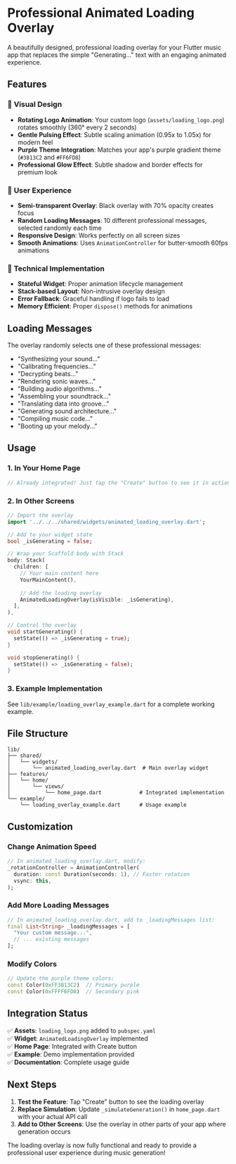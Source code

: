 # Professional Animated Loading Overlay

A beautifully designed, professional loading overlay for your Flutter music app that replaces the simple "Generating..." text with an engaging animated experience.

## Features

### 🎨 **Visual Design**
- **Rotating Logo Animation**: Your custom logo (`assets/loading_logo.png`) rotates smoothly (360° every 2 seconds)
- **Gentle Pulsing Effect**: Subtle scaling animation (0.95x to 1.05x) for modern feel
- **Purple Theme Integration**: Matches your app's purple gradient theme (`#3813C2` and `#FF6FD8`)
- **Professional Glow Effect**: Subtle shadow and border effects for premium look

### 💫 **User Experience**
- **Semi-transparent Overlay**: Black overlay with 70% opacity creates focus
- **Random Loading Messages**: 10 different professional messages, selected randomly each time
- **Responsive Design**: Works perfectly on all screen sizes
- **Smooth Animations**: Uses `AnimationController` for butter-smooth 60fps animations

### 🔧 **Technical Implementation**
- **Stateful Widget**: Proper animation lifecycle management
- **Stack-based Layout**: Non-intrusive overlay design
- **Error Fallback**: Graceful handling if logo fails to load
- **Memory Efficient**: Proper `dispose()` methods for animations

## Loading Messages

The overlay randomly selects one of these professional messages:
- "Synthesizing your sound..."
- "Calibrating frequencies..."
- "Decrypting beats..."
- "Rendering sonic waves..."
- "Building audio algorithms..."
- "Assembling your soundtrack..."
- "Translating data into groove..."
- "Generating sound architecture..."
- "Compiling music code..."
- "Booting up your melody..."

## Usage

### 1. **In Your Home Page**
```dart
// Already integrated! Just tap the "Create" button to see it in action
```

### 2. **In Other Screens**
```dart
// Import the overlay
import '../../../shared/widgets/animated_loading_overlay.dart';

// Add to your widget state
bool _isGenerating = false;

// Wrap your Scaffold body with Stack
body: Stack(
  children: [
    // Your main content here
    YourMainContent(),
    
    // Add the loading overlay
    AnimatedLoadingOverlay(isVisible: _isGenerating),
  ],
),

// Control the overlay
void startGenerating() {
  setState(() => _isGenerating = true);
}

void stopGenerating() {
  setState(() => _isGenerating = false);
}
```

### 3. **Example Implementation**
See `lib/example/loading_overlay_example.dart` for a complete working example.

## File Structure

```
lib/
├── shared/
│   └── widgets/
│       └── animated_loading_overlay.dart  # Main overlay widget
├── features/
│   └── home/
│       └── views/
│           └── home_page.dart            # Integrated implementation
└── example/
    └── loading_overlay_example.dart      # Usage example
```

## Customization

### Change Animation Speed
```dart
// In animated_loading_overlay.dart, modify:
_rotationController = AnimationController(
  duration: const Duration(seconds: 1), // Faster rotation
  vsync: this,
);
```

### Add More Loading Messages
```dart
// In animated_loading_overlay.dart, add to _loadingMessages list:
final List<String> _loadingMessages = [
  "Your custom message...",
  // ... existing messages
];
```

### Modify Colors
```dart
// Update the purple theme colors:
const Color(0xFF3813C2)  // Primary purple
const Color(0xFFFF6FD8)  // Secondary pink
```

## Integration Status

✅ **Assets**: `loading_logo.png` added to `pubspec.yaml`  
✅ **Widget**: `AnimatedLoadingOverlay` implemented  
✅ **Home Page**: Integrated with Create button  
✅ **Example**: Demo implementation provided  
✅ **Documentation**: Complete usage guide  

## Next Steps

1. **Test the Feature**: Tap "Create" button to see the loading overlay
2. **Replace Simulation**: Update `_simulateGeneration()` in `home_page.dart` with your actual API call
3. **Add to Other Screens**: Use the overlay in other parts of your app where generation occurs

The loading overlay is now fully functional and ready to provide a professional user experience during music generation!

